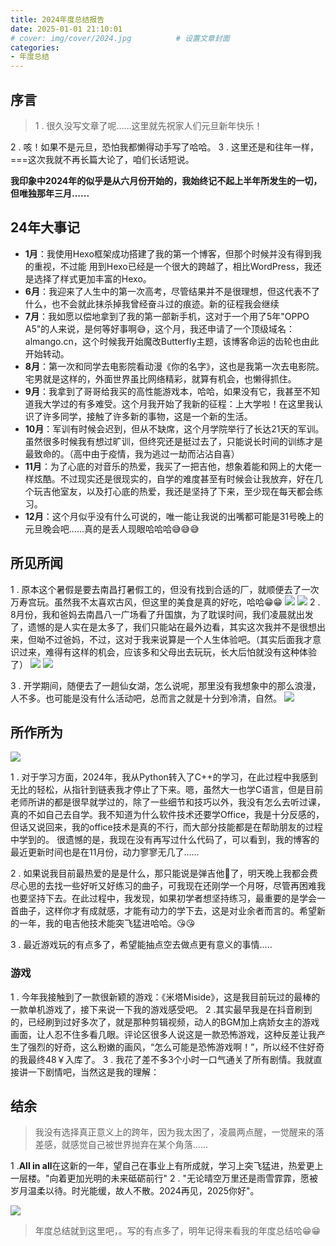 ```yaml
---
title: 2024年度总结报告
date: 2025-01-01 21:10:01
# cover: img/cover/2024.jpg          # 设置文章封面
categories:  
- 年度总结
---
```



## 序言

>1 . 很久没写文章了呢……这里就先祝家人们元旦新年快乐！

2 . 咳！如果不是元旦，恐怕我都懒得动手写了哈哈。
3 . 这里还是和往年一样，===这次我就不再长篇大论了，咱们长话短说。


**我印象中2024年的似乎是从六月份开始的，我始终记不起上半年所发生的一切，但唯独那年三月......**


## 24年大事记
- **1月**：我使用Hexo框架成功搭建了我的第一个博客，但那个时候并没有得到我的重视，不过能 用到Hexo已经是一个很大的跨越了，相比WordPress，我还是选择了样式更加丰富的Hexo。
- **6月**：我迎来了人生中的第一次高考，尽管结果并不是很理想，但这代表不了什么，也不会就此抹杀掉我曾经奋斗过的痕迹。新的征程我会继续
- **7月**：我如愿以偿地拿到了我的第一部新手机，这对于一个用了5年"OPPO A5"的人来说，是何等好事啊😅，这个月，我还申请了一个顶级域名：almango.cn，这个时候我开始魔改Butterfly主题，该博客命运的齿轮也由此开始转动。
- **8月**：第一次和同学去电影院看动漫《你的名字》，这也是我第一次去电影院。宅男就是这样的，外面世界虽比网络精彩，就算有机会，也懒得抓住。
- **9月**：我拿到了哥哥给我买的高性能游戏本，哈哈，如果没有它，我甚至不知道我大学过的有多难受。这个月我开始了我新的征程：上大学啦！在这里我认识了许多同学，接触了许多新的事物，这是一个新的生活。
- **10月**：军训有时候会迟到，但从不缺席，这个月学院举行了长达21天的军训。虽然很多时候我有想过旷训，但终究还是挺过去了，只能说长时间的训练才是最致命的。（高中由于疫情，我为逃过一劫而沾沾自喜）
- **11月**：为了心底的对音乐的热爱，我买了一把吉他，想象着能和网上的大佬一样炫酷。不过现实还是很现实的，自学的难度甚至有时候会让我放弃，好在几个玩吉他室友，以及打心底的热爱，我还是坚持了下来，至少现在每天都会练习。
- **12月**：这个月似乎没有什么可说的，唯一能让我说的出嘴都可能是31号晚上的元旦晚会吧......真的是丢人现眼哈哈哈😅😅😅


## 所见所闻


1 . 原本这个暑假是要去南昌打暑假工的，但没有找到合适的厂，就顺便去了一次万寿宫玩。虽然我不太喜欢古风，但这里的美食是真的好吃，哈哈😁😁
![](https://gcore.jsdelivr.net/gh/Almango/Blog_imgbed@main/photos/life_wanshougong_1.jpg)
![](https://gcore.jsdelivr.net/gh/Almango/Blog_imgbed@main/photos/life_wanshougong_2.jpg)
2 . 8月份，我和爸妈去南昌八一广场看了升国旗，为了耽误时间，我们凌晨就出发了，遗憾的是人实在是太多了，我们只能站在最外边看，其实这次我并不是很想出来，但呦不过爸妈，不过，这对于我来说算是一个人生体验吧。（其实后面我才意识过来，难得有这样的机会，应该多和父母出去玩玩，长大后怕就没有这种体验了）
![](https://gcore.jsdelivr.net/gh/Almango/Blog_imgbed@main/photos/life_81_1.jpg)
![](https://gcore.jsdelivr.net/gh/Almango/Blog_imgbed@main/photos/life_81_2.jpg)


3 . 开学期间，随便去了一趟仙女湖，怎么说呢，那里没有我想象中的那么浪漫，人不多。也可能是没有什么活动吧，总而言之就是十分到冷清，自然。
![](https://gcore.jsdelivr.net/gh/Almango/Blog_imgbed@main/photos/life_xiannvu_2.jpg)


## 所作所为

![](https://gcore.jsdelivr.net/gh/Almango/Blog_imgbed@main/photos/2024life.png)

1 . 对于学习方面，2024年，我从Python转入了C++的学习，在此过程中我感到无比的轻松，从指针到链表我才停止了下来。嗯，虽然大一也学C语言，但是目前老师所讲的都是很早就学过的，除了一些细节和技巧以外，我没有怎么去听过课，真的不如自己去自学。我不知道为什么软件技术还要学Office，我是十分反感的，但话又说回来，我的office技术是真的不行，而大部分技能都是在帮助朋友的过程中学到的。
很遗憾的是，我现在没有再写过什么代码了，可以看到，我的博客的最近更新时间也是在11月份，动力寥寥无几了......

2 . 如果说我目前最热爱的是是什么，那只能说是弹吉他🎸了，明天晚上我都会费尽心思的去找一些好听又好练习的曲子，可我现在还刚学一个月呀，尽管再困难我也要坚持下去。在此过程中，我发现，如果初学者想坚持练习，最重要的是学会一首曲子，这样你才有成就感，才能有动力的学下去，这是对业余者而言的。希望新的一年，我的电吉他技术能突飞猛进哈哈。😘😘

3 . 最近游戏玩的有点多了，希望能抽点空去做点更有意义的事情.....

### 游戏

1 . 今年我接触到了一款很新颖的游戏：《米塔Miside》，这是我目前玩过的最棒的一款单机游戏了，接下来说一下我的游戏感受吧。
2 .其实最早我是在抖音刷到的，已经刷到过好多次了，就是那种剪辑视频，动人的BGM加上病娇女主的游戏画面，让人忍不住多看几眼。评论区很多人说这是一款恐怖游戏，这种反差让我产生了强烈的好奇，这么粉嫩的画风，“怎么可能是恐怖游戏啊！”，所以经不住好奇的我最终48￥入库了。
3 . 我花了差不多3个小时一口气通关了所有剧情。我就直接讲一下剧情吧，当然这是我的理解：

## 结余
>我没有选择真正意义上的跨年，因为我太困了，凌晨两点醒，一觉醒来的落差感，就感觉自己被世界抛弃在某个角落......


1 .**All in all**在这新的一年，望自己在事业上有所成就，学习上突飞猛进，热爱更上一层楼。"向着更加光明的未来砥砺前行"
2 . "无论晴空万里还是雨雪霏霏，愿被岁月温柔以待。时光能缓，故人不散。2024再见，2025你好"。
 
![](https://gcore.jsdelivr.net/gh/Almango/Blog_imgbed@main/photos/2025.webp)

> 年度总结就到这里吧，。写的有点多了，明年记得来看我的年度总结哈😁😁




